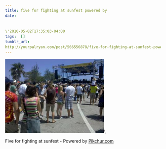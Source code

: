 ```yaml
---
title: five for fighting at sunfest powered by
date:


\'2010-05-02T17:35:03-04:00  
tags:  [] 
tumblr_url:
http://yourpalryan.com/post/566556878/five-for-fighting-at-sunfest-powered-by
---
```

![](/assets/images/tumblr/tumblr_l1tameOTRl1qz77obo1_400.jpg)\

Five for fighting at sunfest - Powered by
[Pikchur.com](http://Pikchur.com)
